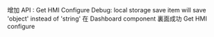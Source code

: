 增加 API : Get HMI Configure
Debug: local storage save item will save 'object' instead of 'string'
在 Dashboard component 裏面成功 Get HMI configure